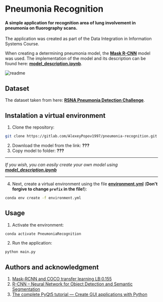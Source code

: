 # Pneumonia Recognition

#### A simple application for recognition area of lung involvement in pneumonia on fluorography scans.
The application was created as part of the Data Integration in Information Systems Course.

When creating a determining pneumonia model, the **[Mask R-CNN](https://github.com/matterport/Mask_RCNN)** model was used.
The implementation of the model and its description can be found here: **[model_description.ipynb](https://gitlab.com/AlexeyPopov1997/pneumonia-recognition/-/blob/main/notebook/model_description.ipynb)**.

![readme](https://gitlab.com/AlexeyPopov1997/pneumonia-recognition/-/raw/main/pictures/readme.gif)

## Dataset
The dataset taken from here: **[RSNA Pneumonia Detection Challenge](https://www.kaggle.com/c/rsna-pneumonia-detection-challenge)**.

## Instalation a virtual environment
1. Clone the repository:
```sh
git clone https://gitlab.com/AlexeyPopov1997/pneumonia-recognition.git
```
2. Download the model from the link: **???**
3. Copy model to folder: **???**

***
*If you wish, you can easily create your own model using **[model_description.ipynb](https://gitlab.com/AlexeyPopov1997/pneumonia-recognition/-/blob/main/notebook/model_description.ipynb)***
***

4. Next, create a virtual environment using the file **[environment.yml](https://gitlab.com/AlexeyPopov1997/pneumonia-recognition/-/blob/main/environment.yml)** (**Don't forgive to change `prefix` in the file!**):
```sh
conda env create -f environment.yml
```

## Usage
1. Activate the environment:
```sh
conda activate PneumoniaRecognition
```
2. Run the application:
```sh
python main.py
```

## Authors and acknowledgment
1. [Mask-RCNN and COCO transfer learning LB:0.155](https://www.kaggle.com/hmendonca/mask-rcnn-and-coco-transfer-learning-lb-0-155)
2. [R-CNN – Neural Network for Object Detection and Semantic Segmentation](https://neurohive.io/en/popular-networks/r-cnn/)
3. [The complete PyQt5 tutorial — Create GUI applications with Python](https://www.learnpyqt.com/)